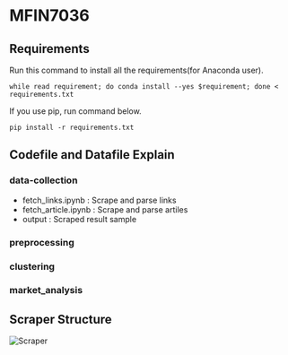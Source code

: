 # MFIN7036
## Requirements
Run this command to install all the requirements(for Anaconda user).
```
while read requirement; do conda install --yes $requirement; done < requirements.txt
```
If you use pip, run command below.
```
pip install -r requirements.txt
```
## Codefile and Datafile Explain
### data-collection
- fetch_links.ipynb : Scrape and parse links
- fetch_article.ipynb : Scrape and parse artiles
- output : Scraped result sample

### preprocessing
### clustering
### market_analysis


## Scraper Structure
![Scraper](https://github.com/user-attachments/assets/7de4f630-b9a9-4ab9-9850-500e35c80016)
